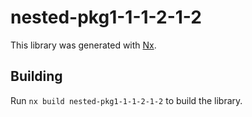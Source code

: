 # nested-pkg1-1-1-2-1-2

This library was generated with [Nx](https://nx.dev).

## Building

Run `nx build nested-pkg1-1-1-2-1-2` to build the library.
